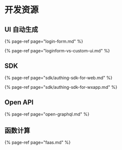 # 开发资源

## UI 自动生成

{% page-ref page="login-form.md" %}

{% page-ref page="loginform-vs-custom-ui.md" %}

## SDK

{% page-ref page="sdk/authing-sdk-for-web.md" %}

{% page-ref page="sdk/authing-sdk-for-wxapp.md" %}

## Open API

{% page-ref page="open-graphql.md" %}

## 函数计算

{% page-ref page="faas.md" %}

